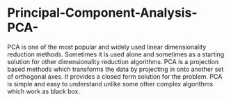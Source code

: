 # Principal-Component-Analysis-PCA-

PCA is one of the most popular and widely used linear dimensionality reduction methods. Sometimes it is used alone and sometimes as a starting solution for other dimensionality reduction algorithms. PCA is a projection based methods which transforms the data by projecting in onto another set of orthogonal axes. It provides a closed form solution for the problem. PCA is simple and easy to understand unlike some other complex algorithms which work as black box.

